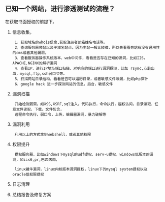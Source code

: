 

## 已知一个网站，进行渗透测试的流程？

在获取书面授权的前提下。
1) 信息收集，
       
        1，获取域名的whois信息,获取注册者邮箱姓名电话等。
        2，查询服务器旁站以及子域名站点，因为主站一般比较难，所以先看看旁站有没有通用性的cms或者其他漏洞。
        3，查看服务器操作系统版本，web中间件，看看是否存在已知的漏洞，比如IIS，APACHE,NGINX的解析漏洞
        4，查看IP，进行IP地址端口扫描，对响应的端口进行漏洞探测，比如 rsync,心脏出血，mysql,ftp,ssh弱口令等。
        5，扫描网站目录结构，看看是否可以遍历目录，或者敏感文件泄漏，比如php探针
        6，google hack 进一步探测网站的信息，后台，敏感文件
2) 漏洞扫描

        开始检测漏洞，如XSS,XSRF,sql注入，代码执行，命令执行，越权访问，目录读取，任意文件读取，下载，文件包含，
        远程命令执行，弱口令，上传，编辑器漏洞，暴力破解等

3) 漏洞利用
        
        利用以上的方式拿到webshell，或者其他权限

4) 权限提升
        
        提权服务器，比如windows下mysql的udf提权，serv-u提权，windows低版本的漏洞，如iis6,pr,巴西烤肉，
        
        linux藏牛漏洞，linux内核版本漏洞提权，linux下的mysql system提权以及oracle低权限提权
5) 日志清理
   
6) 总结报告及修复方案

